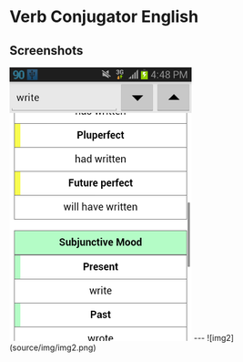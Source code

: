 
# Verb Conjugator English

## Screenshots

<img src="source/img/img1.png" />
---
![img2](source/img/img2.png)
